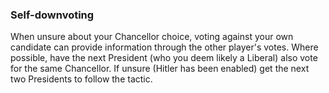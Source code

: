 ### Self-downvoting

When unsure about your Chancellor choice, voting against your own candidate can provide information through the other player's votes.  Where possible, have the next President (who you deem likely a Liberal) also vote for the same Chancellor. If unsure (Hitler has been enabled) get the next two Presidents to follow the tactic.

